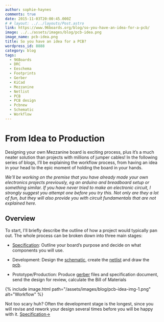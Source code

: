 ```yaml
---
author: sophie-haynes
comments: true
date: 2015-11-03T20:00:45.000Z
# # layout: ../../layouts/Post.astro
link: https://www.96boards.org/blog/so-you-have-an-idea-for-a-pcb/
image: ../../assets/images/blog/pcb-idea.png
image_name: pcb-idea.png
title: So you have an idea for a PCB?
wordpress_id: 8888
category: blog
tags:
  - 96Boards
  - DRC
  - Eeschema
  - Footprints
  - Gerber
  - KiCad
  - Mezzanine
  - Netlist
  - PCB
  - PCB design
  - Pcbnew
  - Schematic
  - Workflow
---
```


# From Idea to Production

Designing your own Mezzanine board is exciting process, plus it’s a much neater solution than projects with millions of jumper cables! In the following series of blogs, I’ll be explaining the workflow process, from having an idea in your head to the epic moment of holding the board in your hands.

_We’ll be working on the premise that you have already made your own electronics projects previously, eg an arduino and breadboard setup or something similar. If you have never tried to make an electronic circuit, I strongly suggest you attempt one before you try this. Not only are they a lot of fun, but they will also provide you with circuit fundamentals that are not explained here._

## Overview

To start, I'll briefly describe the outline of how a project would typically pan out. The whole process can be broken down into three main stages:

- [Specification](/blog/so-you-have-an-idea-for-a-pcb-specification/): Outline your board’s purpose and decide on what components you will use.

- Development: Design the [schematic](/blog/so-you-have-an-idea-for-a-pcb-development-schematic-netlist/), create the [netlist](/blog/so-you-have-an-idea-for-a-pcb-development-netlist/) and draw the [pcb](/blog/so-you-have-an-idea-for-a-pcb-development-pcb/).

- Prototype/Production: Produce [gerber]() files and specification document, send the design for review, calculate the Bill of Materials

{% include image.html path="/assets/images/blog/pcb-idea-img-1.png" alt="Workflow" %}

Not too scary huh? Often the development stage is the longest, since you will revise and rework your design several times before you will be happy with it.
[Specification→](/blog/so-you-have-an-idea-for-a-pcb-specification/)
